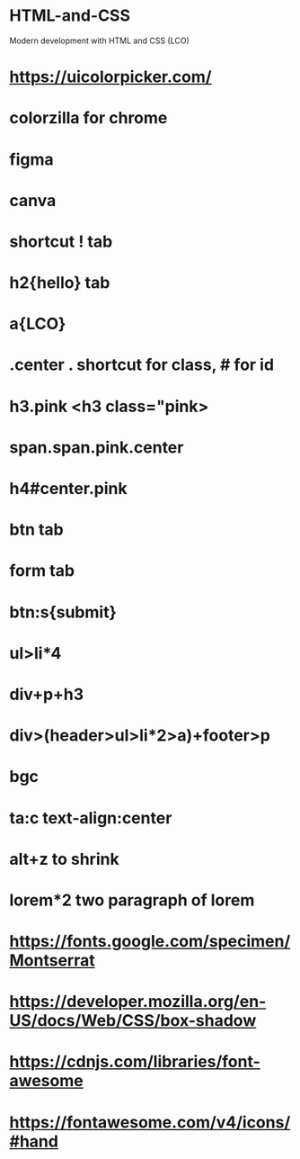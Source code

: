 # HTML-and-CSS

Modern development with HTML and CSS (LCO)

# https://uicolorpicker.com/

# colorzilla for chrome

# figma

# canva

# shortcut ! tab

# h2{hello} tab

# a{LCO}

# .center . shortcut for class, # for id

# h3.pink <h3 class="pink></h3>

# span.span.pink.center

# h4#center.pink

# btn tab

# form tab

# btn:s{submit}

# ul>li\*4

# div+p+h3

# div>(header>ul>li\*2>a)+footer>p

# bgc

# ta:c text-align:center

# alt+z to shrink

# lorem\*2 two paragraph of lorem

# https://fonts.google.com/specimen/Montserrat

# https://developer.mozilla.org/en-US/docs/Web/CSS/box-shadow

# https://cdnjs.com/libraries/font-awesome

# https://fontawesome.com/v4/icons/#hand
